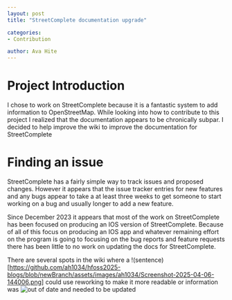 ```yaml
---
layout: post
title: "StreetComplete documentation upgrade"

categories:
- Contribution

author: Ava Hite
---
```


# Project Introduction

I chose to work on StreetComplete because it is a fantastic system to add information to OpenStreetMap. While looking into how to contribute to this project I realized that the documentation appears to be chronically subpar. I decided to help improve the wiki to improve the documentation for StreetComplete

# Finding an issue

StreetComplete has a fairly simple way to track issues and proposed changes. However it appears that the issue tracker entries for new features and any bugs appear to take a at least three weeks to get someone to start working on a bug and usually longer to add a new feature. 

Since December 2023 it appears that most of the work on StreetComplete has been focused on producing an IOS version of StreetComplete. Because of all of this focus on producing an IOS app and whatever remaining effort on the program is going to focusing on the bug reports and feature requests there has been little to no work on updating the docs for StreetComplete.

There are several spots in the wiki where a !(sentence)[https://github.com/ah1034/hfoss2025-blogs/blob/newBranch/assets/images/ah1034/Screenshot-2025-04-06-144006.png] could use reworking to make it more readable or information was ![out of date](https://github.com/ah1034/hfoss2025-blogs/blob/newBranch/assets/images/ah1034/Screenshot-2025-04-06-134647.png) and needed to be updated


